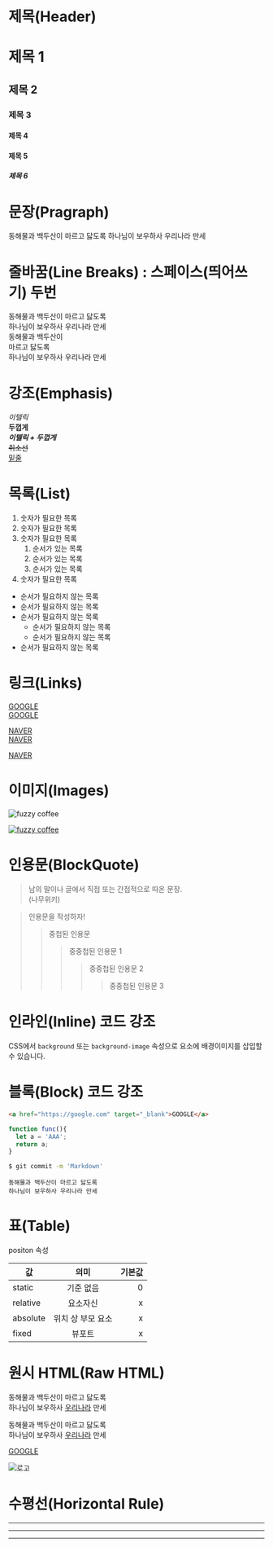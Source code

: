 # 제목(Header)

# 제목 1
## 제목 2
### 제목 3
#### 제목 4
#### 제목 5
##### 제목 6

# 문장(Pragraph)

동해물과 백두산이 마르고 닳도록
하나님이 보우하사 우리나라 만세

# 줄바꿈(Line Breaks) : 스페이스(띄어쓰기) 두번

동해물과 백두산이 마르고 닳도록  
하나님이 보우하사 우리나라 만세  
동해물과 백두산이   
마르고 닳도록<br/>
하나님이 보우하사 우리나라 만세

# 강조(Emphasis)

_이텔릭_  
**두껍게**  
**_이텔릭 + 두껍게_**  
~~취소선~~  
<u>밑줄</u>  

# 목록(List)

1. 숫자가 필요한 목록
1. 숫자가 필요한 목록
1. 숫자가 필요한 목록  
      1. 순서가 있는 목록
      1. 순서가 있는 목록
      1. 순서가 있는 목록
1. 숫자가 필요한 목록

- 순서가 필요하지 않는 목록
- 순서가 필요하지 않는 목록
- 순서가 필요하지 않는 목록
    - 순서가 필요하지 않는 목록
    - 순서가 필요하지 않는 목록
- 순서가 필요하지 않는 목록

# 링크(Links)

<a href="https://google.com">GOOGLE</a>  
[GOOGLE](https://google.com)

<a href="https://naver.com" title="Naver로 이동">NAVER</a>  
[NAVER](https://naver.com "Naver로 이동")  

<!-- 마크다운은 target속성을 제공하지 않으므로 HTML 태그 그대로 사용 -->
<a href="https://naver.com" title="Naver로 이동" target="_blank">NAVER</a>  

# 이미지(Images)

![fuzzy coffee](https://venerable-bienenstitch-6a7bd0.netlify.app/images/logo.png)

[![fuzzy coffee](https://venerable-bienenstitch-6a7bd0.netlify.app/images/logo.png)](https://venerable-bienenstitch-6a7bd0.netlify.app/)

# 인용문(BlockQuote)

> 남의 말이나 글에서 직접 또는 간접적으로 따온 문장.  
> (나무위키)

> 인용문을 작성하자!
>> 중첩된 인용문
>>> 중중첩된 인용문 1  
>>>> 중중첩된 인용문 2  
>>>>> 중중첩된 인용문 3  

# 인라인(Inline) 코드 강조

CSS에서 `background` 또는 `background-image` 속성으로 요소에 배경이미지를 삽입할 수 있습니다.

# 블록(Block) 코드 강조

```html
<a href="https://google.com" target="_blank">GOOGLE</a>
```
```javascript
function func(){
  let a = 'AAA';
  return a;
}
```
``` bash
$ git commit -m 'Markdown'
```
``` text
동해물과 백두산이 마르고 닳도록  
하나님이 보우하사 우리나라 만세
```

# 표(Table)

positon 속성  

값 | 의미 | 기본값
--|:--:|--:
static | 기준 없음 |  0
relative | 요소자신 | x
absolute | 위치 상 부모 요소 | x
fixed | 뷰포트 | x

# 원시 HTML(Raw HTML)

동해물과 백두산이 마르고 닳도록<br/>
하나님이 보우하사 <u>우리나라</u> 만세

동해물과 백두산이 마르고 닳도록<br/>
하나님이 보우하사 <span style="text-decoration:underline">우리나라</span> 만세

<a href="https://google.com" target="_blank">GOOGLE</a>

<img src="https://venerable-bienenstitch-6a7bd0.netlify.app/images/logo.png" alt="로고">

# 수평선(Horizontal Rule)

--- 

***

___

